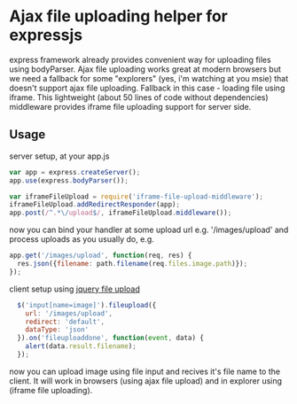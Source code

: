 # Ajax file uploading helper for expressjs

express framework already provides convenient way for uploading files using
bodyParser. Ajax file uploading works great at modern browsers but we
need a fallback for some "explorers" (yes, i'm watching at you msie) that
doesn't support ajax file uploading. Fallback in this case - loading file using
iframe. This lightweight (about 50 lines of code without dependencies)
middleware provides iframe file uploading support for server side.

## Usage

server setup, at your app.js

```js
var app = express.createServer();
app.use(express.bodyParser());

var iframeFileUpload = require('iframe-file-upload-middleware');
iframeFileUpload.addRedirectResponder(app);
app.post(/^.*\/upload$/, iframeFileUpload.middleware());
```

now you can bind your handler at some upload url e.g. '/images/upload' and
process uploads as you usually do, e.g.

```js
app.get('/images/upload', function(req, res) {
  res.json({filename: path.filename(req.files.image.path)});
});
```
client setup using [jquery file upload](http://blueimp.github.com/jQuery-File-Upload/)

```js
  $('input[name=image]').fileupload({
    url: '/images/upload',
    redirect: 'default',
    dataType: 'json'
  }).on('fileuploaddone', function(event, data) {
    alert(data.result.filename);
  });
```

now you can upload image using file input and recives it's file name to the
client. It will work in browsers (using ajax file upload) and in explorer
using (iframe file uploading).
